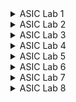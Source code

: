 <details>
<summary>ASIC Lab 1</summary>
<br>

## Aim:Create a C file and compile the file using both GCC Compiler and RISCV Compiler. ##


  # **Step 1**:
	open terminal and create a file named sum1ton.c using leafpad              

  # Step 2: 
	Write a simple c program to find the the sum of first n integers in the sum1ton.c file.
  
  ![Code_Snippet](https://github.com/user-attachments/assets/b370c658-a92d-4801-9df1-8a8198507aa8)


  # Step 3: 
	 Compile the file using GCC compiler and then Run the file.
  
  ![Task1_1](https://github.com/user-attachments/assets/3ae90c79-bf8f-4aa6-81e6-1bdfa830503e)

  # Step 4: 
	Now Compile the Same Program using RISCV Compiler.

  ![task_2](https://github.com/user-attachments/assets/1a909b7a-9642-4e28-8200-5e1127e8314a)
  # Step 5:
	Compile using O1 command and search for main function and calculate the no of steps taken,we can see that it took 15 steps.
 
  ![task2](https://github.com/user-attachments/assets/7bfeeffa-a5d4-4220-bf02-33743b930b15)
	
# Step 6:
 
  Compile using Ofast Command and search for main function and calculate the no of steps taken,we can see that it took 12 steps.
	
![task_2_2](https://github.com/user-attachments/assets/add80aeb-74cf-4ec5-a05d-95c4330d0206)
</details>
<details>
<summary>ASIC Lab 2</summary> 
<br>

## Aim: 
To compile a file using RISCV compiler and verifying it with GCC compiler

## Step1: 
Compile the sum1ton.c file using GCC compiler using the following commands.
```
gcc sum1ton.c
./a.out
```
## Step2: 
Compile the sum1ton.c file using RISCV compiler using the following commands.
```
riscv64-unknown-elf-gcc -Ofast -mabi=lp64 -march=rv64i -o sum1ton.o sum1ton.c
spike pk sum1ton.o
```
## Step3:
Start debugging the file with the help of object dump file using the following commands
```
spike -d pk sum1ton.o
```
![Spike_2](https://github.com/user-attachments/assets/291ea977-3ea3-4613-8d99-22e7e18f73c7)
## Step4:
Observe the change value of registers before compiling and after compiling using the following commands
```
reg 0 a2
reg 0 a2
reg 0 sp
```
![Spike_1](https://github.com/user-attachments/assets/f48a3734-9a7c-423f-b454-9d066531b921)
# ASIC Lab2 
## Aim: 
To compile a file using RISCV compiler and verifying it with GCC compiler

## Step1: 
Compile the sum1ton.c file using GCC compiler using the following commands.
```
gcc sum1ton.c
./a.out
```
## Step2: 
Compile the sum1ton.c file using RISCV compiler using the following commands.
```
riscv64-unknown-elf-gcc -Ofast -mabi=lp64 -march=rv64i -o sum1ton.o sum1ton.c
spike pk sum1ton.o
```
## Step3:
Start debugging the file with the help of object dump file using the following commands
```
spike -d pk sum1ton.o
```
![Spike_2](https://github.com/user-attachments/assets/291ea977-3ea3-4613-8d99-22e7e18f73c7)
## Step4:
Observe the change value of registers before compiling and after compiling using the following commands
```
reg 0 a2
reg 0 a2
reg 0 sp
```
![Spike_1](https://github.com/user-attachments/assets/f48a3734-9a7c-423f-b454-9d066531b921)
</details>
<details>
<summary>ASIC Lab 3</summary>
<br>

### Instructions
```
 ADD r5, r6, r7
 SUB r7, r5, r6
 AND r6, r5, r7
 OR r8, r6, r5
 XOR r8, r5, r4
 SLT r10, r2, r4
 ADDI r12, r3, 5
 SW r3, r1, 4
 SRL r16, r11, r2
 BNE r0, r1, 20
 BEQ r0, r0, 15
 LW r13, r11, 2
 SLL r15, r11, r2
```
### Instruction Table
| Operation       | Type | 32-bit Instruction        | Hexadecimal    |
|-----------------|------|---------------------------|----------------|
| ADD r5, r6, r7  | R    | 0000000 00111 00110 000 00101 0110011 | 0x00B30333  |
| SUB r7, r5, r6  | R    | 0100000 00110 00101 000 00111 0110011 | 0x40A282B3  |
| AND r6, r5, r7  | R    | 0000000 00111 00101 111 00110 0110011 | 0x00F2F2B3  |
| OR r8, r6, r5   | R    | 0000000 00101 00110 110 01000 0110011 | 0x00B301B3  |
| XOR r8, r5, r4  | R    | 0000000 00100 00101 100 01000 0110011 | 0x00A281B3  |
| SLT r10, r2, r4 | R    | 0000000 00100 00010 010 01010 0110011 | 0x004102A3  |
| ADDI r12, r3, 5 | I    | 000000000101 00011 000 01100 0010011  | 0x00518313  |
| SW r3, r1, 4    | S    | 0000000 00011 00001 010 00001 0100011 | 0x00312023  |
| SRL r16, r11, r2| R    | 0000000 00010 01011 101 10000 0110011 | 0x0025C833  |
| BNE r0, r1, 20  | B    | 0000000 00001 00000 001 0000 1100011  | 0x00100263  |
| BEQ r0, r0, 15  | B    | 0000000 00000 00000 000 0000 1100011  | 0x00000063  |
| LW r13, r11, 2  | I    | 000000000010 01011 010 01101 0000011  | 0x0025A293  |
| SLL r15, r11, r2| R    | 0000000 00010 01011 001 01111 0110011 | 0x0025A933  |

## Task2:
## By making use of RISCV Core: Verilog Netlist and Testbench, perform an experiment of Functional Simulation and observe the waveforms

There are some differences between RISCV ISA and Hardcoded ISA.So for the above Instructions the difference between RISCV ISA and Hardcoded ISA is
| Operation           | Standard RISC-V ISA | Standard RISC-V ISA (Binary)               | Hardcoded ISA     | Hardcoded ISA (Binary)                  |
|---------------------|---------------------|--------------------------------------------|-------------------|-----------------------------------------|
| ADD R6, R2, R1      | 32'h00110333        | 000000000001 00010 000 00110 0110011       | 32'h02208300      | 000000100010 00000 100 00000 01100000  |
| SUB R7, R1, R2      | 32'h402083b3        | 010000000010 00000 000 00111 0110011       | 32'h02209380      | 000000100010 01000 100 10000 01100000  |
| AND R8, R1, R3      | 32'h0030f433        | 000000000011 00000 111 01000 0110011       | 32'h0230a400      | 000000100011 01000 101 00100 01100000  |
| OR R9, R2, R5       | 32'h005164b3        | 000000000101 00010 110 01001 0110011       | 32'h02513480      | 000000100101 00010 110 10100 01100000  |
| XOR R10, R1, R4     | 32'h0040c533        | 000000000100 00000 100 01010 0110011       | 32'h0240c500      | 000000100100 00000 100 11000 01100000  |
| SLT R1, R2, R4      | 32'h0045a0b3        | 000000000100 00010 010 00001 0110011       | 32'h02415580      | 000000100100 00010 101 01010 01100000  |
| ADDI R12, R4, 5     | 32'h004120b3        | 000000000101 00010 010 01100 0010011       | 32'h00520600      | 000000100100 00010 010 00010 01100000  |
| BEQ R0, R0, 15      | 32'h00000f63        | 000000000000 00000 000 00000 1100011       | 32'h00f00002      | 000000000000 00000 000 00000 11000000  |
| SW R3, R1, 2        | 32'h0030a123        | 000000000011 00000 010 00001 0100011       | 32'h00209181      | 000000100010 00000 010 00001 01100000  |
| LW R13, R1, 2       | 32'h0020a683        | 000000000010 00000 010 01101 0000011       | 32'h00208681      | 000000100010 00000 010 01100 01100000  |
| SRL R16, R14, R2    | 32'h0030a123        | 000000000011 00000 010 00001 0100011       | 32'h00271803      | 000000100010 00000 011 00110 01100000  |
| SLL R15, R1, R2     | 32'h002097b3        | 000000000010 00000 111 01111 0110011       | 32'h00208783      | 000000100010 00000 111 01111 01100000  |
### Step1:
Copy the code from the reference github repo and paste it in your verilog and testbench file
Use the following commands for running and simulating of verilog code:
![0](https://github.com/user-attachments/assets/d4ca1e9b-7337-402a-bbd8-582e33e686f8)
Waveforms for the instructions are
```
Instruction 1: ADD R6, R2, R1
```
![1](https://github.com/user-attachments/assets/3761c3f4-dfa0-43c5-a1a7-a621420d5f33)
```
Instruction 2: SUB R7, R1, R2
```
![2](https://github.com/user-attachments/assets/96d47522-c716-480e-9e54-86b54aa39165)
```
Instruction 3: AND R8, R1, R3
```
![3](https://github.com/user-attachments/assets/953ff3af-3571-4cc5-9cdc-337462a5af8b)
```
Instruction 4: OR R9, R2, R5
```
![4](https://github.com/user-attachments/assets/2282d2c5-9ca2-413e-a670-9781f90d6ba3)
```
Instruction 5: XOR R10, R1, R4
```
![5](https://github.com/user-attachments/assets/bb42be7f-b9bf-4bb8-a47d-82670867f15f)
```
Instruction 6: SLT R1, R2, R4
```
![6](https://github.com/user-attachments/assets/79ce7d65-4a54-43f0-8144-e10eece07185)
```
Instruction 7: ADDI R12, R4, 5
```
![7](https://github.com/user-attachments/assets/fe19573d-a6ac-4f63-b4da-8e11d3a4cb6c)
```
Instruction 8: BEQ R0, R0, 15
```
![8](https://github.com/user-attachments/assets/418e1f1d-2e18-4b53-bf43-b0e5c295da2e)
</details>
<details>
<summary>ASIC Lab 4</summary>
<br>

## Task:Compile a C application with GCC and RISC-V GCC ##
### Application Name : File Management System ###
Description :
The File Management System is an in-memory simulation for basic file operations, including creation, writing, reading, and deletion of files. It provides a text-based menu interface where users can enter numeric choices to perform actions. Files are simulated using a data buffer, and user input for filenames and text is handled appropriately. The system ensures that operations are only performed on existing files and includes error handling for invalid input. It’s a useful tool for understanding file handling concepts without interacting with the actual file system.
### Here is the C program for File Management System: ###
```
#include <stdio.h>
#include <stdlib.h>
#include <string.h>

#define MAX_DATA_SIZE 1024
#define MAX_FILENAME_SIZE 256
typedef struct {
    char data[MAX_DATA_SIZE];
    size_t size;
    int exists;
    char filename[MAX_FILENAME_SIZE];
} InMemoryFile;

InMemoryFile simulatedFile = { .size = 0, .exists = 0 };

void createFile();
void writeFile();
void readFile();
void deleteFile();
void clearInputBuffer();

int main() {
    int choice;

    while (1) {
        printf("\nFile Management System\n");
        printf("1. Create File\n");
        printf("2. Write to File\n");
        printf("3. Read from File\n");
        printf("4. Delete File\n");
        printf("5. Exit\n");
        printf("Enter your choice: ");

        if (scanf("%d", &choice) != 1) {
            clearInputBuffer();
            printf("Invalid input. Please enter a number.\n");
            continue;
        }
        clearInputBuffer();

        switch (choice) {
            case 1:
                createFile();
                break;
            case 2:
                writeFile();
                break;
            case 3:
                readFile();
                break;
            case 4:
                deleteFile();
                break;
            case 5:
                printf("Exiting the program.\n");
                exit(0);
            default:
                printf("Invalid choice! Please try again.\n");
        }
    }

    return 0;
}

void createFile() {
    if (!simulatedFile.exists) {
        printf("Enter filename to create: ");
        fgets(simulatedFile.filename, MAX_FILENAME_SIZE, stdin);
        size_t len = strlen(simulatedFile.filename);
        if (len > 0 && simulatedFile.filename[len - 1] == '\n') {
            simulatedFile.filename[len - 1] = '\0';
        }
        
        simulatedFile.size = 0;
        memset(simulatedFile.data, 0, MAX_DATA_SIZE);
        simulatedFile.exists = 1;
        printf("File '%s' created successfully in memory.\n", simulatedFile.filename);
    } else {
        printf("File '%s' already exists in memory.\n", simulatedFile.filename);
    }
}

void writeFile() {
    if (simulatedFile.exists) {
        char data[256];
        printf("Enter text to write to file (end with an empty line):\n");
        simulatedFile.size = 0;
        memset(simulatedFile.data, 0, MAX_DATA_SIZE);
        while (fgets(data, sizeof(data), stdin) && data[0] != '\n') {
            size_t len = strlen(data);
            if (simulatedFile.size + len < MAX_DATA_SIZE) {
                strncat(simulatedFile.data, data, MAX_DATA_SIZE - simulatedFile.size - 1);
                simulatedFile.size += len;
            }
        }
        printf("Data written to '%s'.\n", simulatedFile.filename);
    } else {
        printf("Cannot write to file. File does not exist in memory.\n");
    }
}

void readFile() {
    if (simulatedFile.exists && simulatedFile.size > 0) {
        printf("Content of '%s':\n%s", simulatedFile.filename, simulatedFile.data);
    } else if (simulatedFile.exists) {
        printf("File '%s' is empty.\n", simulatedFile.filename);
    } else {
        printf("File does not exist in memory.\n");
    }
}

void deleteFile() {
    if (simulatedFile.exists) {
        simulatedFile.size = 0;
        memset(simulatedFile.data, 0, MAX_DATA_SIZE);
        simulatedFile.exists = 0;
        printf("Simulated file '%s' deleted.\n", simulatedFile.filename);
    } else {
        printf("No file to delete. File does not exist in memory.\n");
    }
}

void clearInputBuffer() {
    int c;
    while ((c = getchar()) != EOF && c != '\n');
}
```
### Compiling the program using GCC Compiler ###
First create a file and write the above c program in it.
We can compile the program using GCC compiler by giving the following commands:
```
gcc file.c
./a.out
```
### Results using the GCC compiler ###
![4_1](https://github.com/user-attachments/assets/e3222a68-ba7f-4b16-8008-83f3edcd460f)

### Compiling the program using RISC-V GCC Compiler ###
We can compile the program using RISC-V GCC compiler by giving the following commands:
```
riscv64-unknown-elf-gcc -O1 -mabi=lp64 -march=rv64i file.c
spike pk a.out
```
### Results using the RISC-V GCC compiler  ###
![4_2](https://github.com/user-attachments/assets/b73f7b93-8315-41a2-b8b2-33a1243a3ff2)

### Here we can see that outputs of both GCC and RISC-V GCC compiler matches ####
</details>
<details>
<summary>ASIC Lab 5</summary>
<br>

# Building a five stage pipelining RISC-V processor core #
This repository features a 5-stage pipelined RISC-V core built using TL-Verilog (Transactional Verilog). TL-Verilog enhances the design process by emphasizing data transactions and pipeline efficiency, making it ideal for creating scalable and modular hardware designs. This project demonstrates the implementation of a RISC-V core, highlighting the advantages of TL-Verilog in modern CPU design. Explore the code to see how TL-Verilog facilitates the construction of a pipelined architecture.
<details>
	<summary>Day 3</summary>
	<br>

 
<details>
<summary>Digital Combinational Circuits Implementation</summary>
<br>

 ## Combinational Circuit Implementation ##
 ### Inverter : ### 
In a combinational circuit, an inverter (NOT gate) is a fundamental logic gate that flips the input signal, outputting the opposite value.
 Here is the implementation of an Inverter using TL Verilog
 #### Logic: ####
 ```
 $out = ! $in1;
 ```
![inverter](https://github.com/user-attachments/assets/dde0bec5-0422-4c53-ad5a-dd38dc229c88)
### Vector : ###
 In TL-Verilog, a vector represents a collection of bits grouped together, allowing for efficient manipulation of multi-bit signals. Vectors are essential for handling wide data paths and operations in 
 transactional-level designs.
 Here is the implementation of an Vector using TL Verilog
 #### Logic: ####
 ```
 $out[4:0] = $in1[3:0] + $in2[3:0];
 ```
![Vector](https://github.com/user-attachments/assets/5820ce9a-51da-408e-b1c8-c37983576c40)
### MUX : ###
A multiplexer (MUX) is a digital switch that selects one of several input signals and routes it to a single output line based on control signals. It efficiently manages multiple data sources, enabling the implementation of complex routing and decision-making functions in circuits.
Here is the implementation of an MUX using TL Verilog
#### Logic: ####
```
$out[7:0] = $sel ? $in1[7:0] : $in2[7:0];
```
![Mux_vector](https://github.com/user-attachments/assets/047a4ce4-b505-48f0-a12f-782c345889d0)
### Combinational Calculator : ###
The combinational calculator is designed using a 4-to-1 multiplexer (MUX) and is capable of performing fundamental operations such as addition, subtraction, multiplication, and division.
![Cal_logic_com](https://github.com/user-attachments/assets/daa5e16a-832f-4958-83ad-72855052a136)

#### Logic: ####
```
   $val1[31:0] = $rand1[3:0];
   $val2[31:0] = $rand2[3:0];
   
   $add[31:0] =  $val1[31:0] +  $val2[31:0];
   $min[31:0] =  $val1[31:0] -  $val2[31:0];
   $mul[31:0] =  $val1[31:0] *  $val2[31:0];
   $div[31:0] =  $val1[31:0] /  $val2[31:0];
   
   $out[31:0] = $sel[1] ? ($sel[0] ? $div[31:0] : $mul[31:0])
                        : ($sel[0] ? $min[31:0] : $add[31:0]);
```
TL Code & Waveform for the Combinational Calculator:
![calc_comb](https://github.com/user-attachments/assets/f9f1d2fe-9d11-4187-90d6-9a1d789ad22a)
</details>
<details>
	<summary>Digital Sequential Circuit Implementation</summary>
	<br>
	
 ## Sequential Circuit Implementaion ##
 ### Counter ###
A counter is a digital circuit that sequentially counts through a series of states, typically used for counting events or generating specific time delays. It can be implemented as either a binary counter, which counts in binary increments, or a decade counter, which counts from 0 to 9.
#### Logic: ####
```
$out[31:0] = $reset ? 1 : (>>1$out + 1);
```
Here is the TL code and output wave form for the counter
![Counter](https://github.com/user-attachments/assets/d3d68363-943d-472d-ba4e-32b6d6f7d438)

 ### Fibinacci Sequence : ###
 The Fibonacci sequence is a series where each number is the sum of the two preceding ones, starting with 0 and 1; for example, the sequence begins 0, 1, 1, 2, 3, 5, 8, and so on.
 #### Logic ####
 ```
$out[31:0] = $reset ? 1 : (>>1$out + >>2$out);
```
![Fibnacci](https://github.com/user-attachments/assets/723a4296-58c1-4ae7-9da5-ce744661176c)
### Seuential calculator : ###
A sequential calculator processes operations in a step-by-step fashion, with each operation relying on the results of the previous one, making the output of one step the input for the next.
A sequential calculator can be realized using a 4-to-1 multiplexer (MUX) and a flip-flop to store the current out[31:0] data. Additionally, a reset signal ensures that the calculator outputs 32'b0 when the reset is activated.
![Seq_cal_log](https://github.com/user-attachments/assets/52d171cb-533f-4940-a58e-a0dd61c7980a)

#### Logic: ####
```
   $val1[31:0] = $rand1[3:0];
   $val2[31:0] = >>1$out[31:0];
   $op[1:0] = $rand2[1:0];
   
   $sum[31:0] = $val1[31:0] + $val2[31:0];
   $diff[31:0] = $val1[31:0] - $val2[31:0];
   $prod[31:0] = $val1[31:0] * $val2[31:0];
   $quot[31:0] = $val1[31:0] / $val2[31:0];
   
   $out[31:0] = $reset ? 32'b0 : (($op[1:0]==2'b00) ? $sum :
                                       ($op[1:0]==2'b01) ? $diff :
                                          ($op[1:0]==2'b10) ? $prod : $quot);
   
   `BOGUS_USE($out);
   `BOGUS_USE($reset);
```
Here is the TL code and Wave form of the Sequential calculator
![seq_calc](https://github.com/user-attachments/assets/1b50ca7a-a2d6-4fa8-ad53-30c28f0388f9)
</details>
<details>
	<summary>Pipelining</summary>
	<br>

 ## Pipe lining: ##
Pipelining is a technique used in computer architecture to improve instruction throughput by overlapping the execution of multiple instructions. In a pipelined processor, different stages of instruction processing (such as fetching, decoding, executing, and writing back) are performed in parallel. This approach increases overall performance by allowing the CPU to work on several instructions simultaneously, reducing the time needed to execute a sequence of instructions. However, pipelining introduces complexities such as data hazards and control hazards that must be managed to maintain efficiency.

Calculator is implemented with pipelining
 #### Logic: ####
 ```
 |calc
      @1
         $input1[31:0] = $rand1[3:0];
         $input2[31:0] = >>1$result;

         $sum[31:0] = $input1 + $input2;
         $difference[31:0] = $input1 - $input2;
         $product[31:0] = $input1 * $input2;
         $quotient[31:0] = $input2 != 0 ? $input1 / $input2 : 32'b0;
         
         $result[31:0] = $reset ? 32'b0 : 
                          ($op[1] ? ($op[0] ? $quotient : $product) : 
                                    ($op[0] ? $difference : $sum));

         $count[31:0] = $reset ? 32'b0 : >>1$count + 1;
```
Here is the TL code and output wave form
![pipe_calc](https://github.com/user-attachments/assets/6d636555-8774-41ca-abfc-6a15292c7f20)

The same calculator circuit can be implemented with pipelining across two clock cycles. In the first clock cycle, we perform addition, subtraction, multiplication, and division on the two input values. In the second clock cycle, we select the appropriate operand to produce the final output.
#### Logic:####
```
 |calculator
      @1
         $input1[31:0] = $rand1[3:0];
         $input2[31:0] = >>1$intermediate_result;

         $addition[31:0] = $input1 + $input2;
         $subtraction[31:0] = $input1 - $input2;
         $multiplication[31:0] = $input1 * $input2;
         $division[31:0] = $input2 != 0 ? $input1 / $input2 : 32'b0; // Prevent division by zero

         $counter[31:0] = $reset_signal ? 32'b0 : >>1$counter + 1;
      
      @2
         $final_output[31:0] = $reset_signal ? 32'b0 : 
                               ($operation[1] ? 
                                ($operation[0] ? $division[31:0] : $multiplication[31:0]) :
                                ($operation[0] ? $subtraction[31:0] : $addition[31:0]));
```
Here is the TL code and output Waveform
![image](https://github.com/user-attachments/assets/1e09fba7-1556-4a2c-aa7f-833835bfdcb8)
</details>
<details>
	<summary>Validity</summary>
	<br>

 ## Validity ##
Validity is a feature in TL-Verilog that is asserted to indicate whether a transaction in a pipeline is valid or true. The introduction of a new scope, known as the "when" scope, denoted as ?$valid, enhances design efficiency. This scope offers several advantages, including simplified debugging, a cleaner design, improved error checking, and automated clock gating.

Implementation of calculator with validity
#### Logic: ####
```
|calc
      @0
         $reset = *reset;
         
      @1
         $val1 [31:0] = >>2$out [31:0];
         $val2 [31:0] = $rand2[3:0];
         
         $valid = $reset ? 1'b0 : >>1$valid + 1'b1 ;
         $valid_or_reset = $valid || $reset;
         
      ?$vaild_or_reset
         @1   
            $sum [31:0] = $val1 + $val2;
            $diff[31:0] = $val1 - $val2;
            $prod[31:0] = $val1 * $val2;
            $quot[31:0] = $val1 / $val2;
            
         @2   
            $out [31:0] = $reset ? 32'b0 :
                          ($op[1:0] == 2'b00) ? $sum :
                          ($op[1:0] == 2'b01) ? $diff :
                          ($op[1:0] == 2'b10) ? $prod :
                                                $quot ;
```
Here is the TL code and output Waveform
![Validity_calc](https://github.com/user-attachments/assets/834530fc-67d6-465a-9122-43ed0a00fcc5)
</details>
</details>
<details>
	<summary>Day 4</summary>
	<br>

 <details>
	 <summary>Fetch and Decode</summary>
	 <br>

  ## Fetch ##
  
In the fetch stage, the processor retrieves the instruction from memory at the address specified by the program counter. The program counter contains the address for the next instruction, which in our case is after 4 cycles, and the instruction memory stores the instructions to be executed. 
![Fetch_block](https://github.com/user-attachments/assets/43a24966-4b6e-4748-82e6-69a0b0b09796)

#### Logic ####
```
\m4_TLV_version 1d: tl-x.org
\SV
   // This code can be found in: https://github.com/stevehoover/RISC-V_MYTH_Workshop
   
   m4_include_lib(['https://raw.githubusercontent.com/stevehoover/RISC-V_MYTH_Workshop/c1719d5b338896577b79ee76c2f443ca2a76e14f/tlv_lib/risc-v_shell_lib.tlv'])

\SV
   m4_makerchip_module   // (Expanded in Nav-TLV pane.)
\TLV
   $clk_man = *clk;
   // /====================\
   // | Sum 1 to 9 Program |
   // \====================/
   //
   // Program for MYTH Workshop to test RV32I
   // Add 1,2,3,...,9 (in that order).
   //
   // Registers:
   //  r1 (s0): In: 0, Out: final sum
   //  r2 (s1): 10
   //  r3 (s2): 1..10
   //  r4 (s3): Sum
   // 
   // External to function:
   m4_asm(ADD, r1, r0, r0)             // Initialize r1 (s0) to 0.
   // Function:
   m4_asm(ADD, r4, r1, r0)             // Initialize sum register s3 with 0x0
   m4_asm(ADDI, r2, r1, 1010)          // Store count of 10 in register s1.
   m4_asm(ADD, r3, r1, r0)             // Initialize intermediate sum register s2 with 0
   // Loop:
   m4_asm(ADD, r4, r3, r4)             // Incremental addition
   m4_asm(ADDI, r3, r3, 1)             // Increment intermediate register by 1
   m4_asm(BLT, r3, r2, 1111111111000)  // If s2 is less than s1, branch to label named <loop>
   m4_asm(ADD, r1, r4, r0)             // Store final result to register s0 so that it can be read by the main program
   
   // Optional:
   // m4_asm(JAL, r7, 00000000000000000000) // Done. Jump to itself (infinite loop). (Up to 20-bit signed immediate plus implicit 0 bit (unlike JALR) provides byte address; last immediate bit should also be 0)
   m4_define_hier(['M4_IMEM'], M4_NUM_INSTRS)

   |processor
      @0
         $reset_signal = *reset;
         $program_counter[31:0] = >>1$reset_signal ? 32'b0 : (>>1$program_counter + 32'd4);
         
      @1
         $instruction_memory_enable = !$reset_signal;
         $instruction_memory_address[M4_IMEM_INDEX_CNT-1:0] = $program_counter[M4_IMEM_INDEX_CNT+1:2];
         $instruction[31:0] = $instruction_memory_data[31:0]; 
   
   // Assert these to end simulation (before Makerchip cycle limit).
   *simulation_passed = *cyc_cnt > 40;
   *simulation_failed = 1'b0;
   
   // Macro instantiations for:
   //  o instruction memory
   //  o register file
   //  o data memory
   |processor
      m4+imem(@1)    // Args: (read stage)
      //m4+rf(@1, @1)  // Args: (read stage, write stage) - if equal, no register bypass is required
      //m4+dmem(@4)    // Args: (read/write stage)

\SV
   endmodule
```
![Fetch](https://github.com/user-attachments/assets/078701ec-1e30-4c42-b9f0-ec127b3a52dd)

## Decode ##
To decode a specific instruction, the processor must be aware of the instruction's type and format. Accurate decoding is crucial to avoid errors and ensure proper operation. In RISC-V, there are six instruction types, each with its own format:

Register (R) Type: Instructions that operate on registers.
Immediate (I) Type: Instructions that include an immediate value.
Store (S) Type: Instructions that store data from a register to memory.
Branch (B) Type: Instructions that perform conditional branching based on a comparison.
Upper Immediate (U) Type: Instructions that handle immediate values used for upper 20 bits.
Jump (J) Type: Instructions that perform jumps to different locations in the code.
Proper decoding of each type ensures that the instruction is executed correctly according to its intended operation.
![Decode_block](https://github.com/user-attachments/assets/0042c257-782d-4173-89ef-2d115cf88d21)

#### Logic: ####
```
\m4_TLV_version 1d: tl-x.org
\SV
   // This code can be found in: https://github.com/stevehoover/RISC-V_MYTH_Workshop
   
   m4_include_lib(['https://raw.githubusercontent.com/stevehoover/RISC-V_MYTH_Workshop/c1719d5b338896577b79ee76c2f443ca2a76e14f/tlv_lib/risc-v_shell_lib.tlv'])

\SV
   m4_makerchip_module   // (Expanded in Nav-TLV pane.)
\TLV
   $clk_man = *clk;
   // /====================\
   // | Sum 1 to 9 Program |
   // \====================/
   //
   // Program for MYTH Workshop to test RV32I
   // Add 1,2,3,...,9 (in that order).
   //
   // Registers:
   //  r10 (a0): In: 0, Out: final sum
   //  r12 (a2): Count limit (10)
   //  r13 (a3): Loop counter (1..10)
   //  r14 (a4): Accumulated sum
   // 
   // External to function:
   m4_asm(ADD, r10, r0, r0)             // Initialize r10 (a0) to 0.
   // Function:
   m4_asm(ADD, r14, r10, r0)            // Initialize sum register a4 with 0x0
   m4_asm(ADDI, r12, r10, 1010)         // Store count of 10 in register a2.
   m4_asm(ADD, r13, r10, r0)            // Initialize loop counter register a3 with 0
   // Loop:
   m4_asm(ADD, r14, r13, r14)           // Incremental addition
   m4_asm(ADDI, r13, r13, 1)            // Increment loop counter register by 1
   m4_asm(BLT, r13, r12, 1111111111000) // If a3 is less than a2, branch to label named <loop>
   m4_asm(ADD, r10, r14, r0)            // Store final result to register a0 so that it can be read by main program
   
   // Optional:
   // m4_asm(JAL, r7, 00000000000000000000) // Done. Jump to itself (infinite loop). (Up to 20-bit signed immediate plus implicit 0 bit (unlike JALR) provides byte address; last immediate bit should also be 0)
   m4_define_hier(['M4_IMEM'], M4_NUM_INSTRS)

   |cpu
      @0
         $reset = *reset;
         $pc[31:0] = >>1$reset ? 32'b0 : (>>1$pc + 32'd4);
         
      @1
         $imem_rd_en = !$reset;
         $imem_rd_addr[M4_IMEM_INDEX_CNT-1:0] = $pc[M4_IMEM_INDEX_CNT+1:2];
         $instr[31:0] = $imem_rd_data[31:0]; 
         $is_i_instr = $instr[6:2] ==? 5'b0000x ||
                       $instr[6:2] ==? 5'b001x0 ||
                       $instr[6:2] ==? 5'b11001 ||
                       $instr[6:2] ==? 5'b11100;
         $is_r_instr = $instr[6:2] ==? 5'b01011 ||
                       $instr[6:2] ==? 5'b0x100 ||
                       $instr[6:2] ==? 5'b01110;
         $is_s_instr = $instr[6:2] ==? 5'b0100x;
         $is_b_instr = $instr[6:2] ==? 5'b11000;
         $is_j_instr = $instr[6:2] ==? 5'b11011;
         $is_u_instr = $instr[6:2] ==? 5'b0x101;
         
         $imm[31:0] = $is_i_instr ? { {21{$instr[31]}}, $instr[30:20]} :
                      $is_s_instr ? { {21{$instr[31]}}, $instr[30:25], $instr[11:7]} :
                      $is_b_instr ? { {20{$instr[31]}}, $instr[7], $instr[30:25], $instr[11:8], 1'b0} :
                      $is_u_instr ? { $instr[31:12], 12'b0} :
                      $is_j_instr ? { {12{$instr[31]}}, $instr[19:12], $instr[20], $instr[30:21], 1'b0} : 32'b0;
         
         $rs2_valid = $is_r_instr || $is_s_instr || $is_b_instr;
         ?$rs2_valid
            $rs2[4:0] = $instr[24:20];
         
         $rs1_valid = $is_r_instr || $is_s_instr || $is_b_instr || $is_i_instr;
         ?$rs1_valid
            $rs1[4:0] = $instr[19:15];
         
         $funct3_valid = $is_r_instr || $is_s_instr || $is_b_instr || $is_i_instr;
         ?$funct3_valid
            $funct3[3:0] = $instr[14:12];
   
         $opcode[6:0] = $instr[6:0];
         
         $funct7_valid = $is_r_instr;
         ?$funct7_valid
            $funct7[6:0] = $instr[31:25];
            
         $dec_bits[10:0] = {$funct7[5], $funct3, $opcode};
         $is_beq = $dec_bits ==? 11'bx_000_1100011;
         $is_bne = $dec_bits ==? 11'bx_001_1100011;
         $is_blt = $dec_bits ==? 11'bx_100_1100011;
         $is_bge = $dec_bits ==? 11'bx_101_1100011;
         $is_bltu = $dec_bits ==? 11'bx_110_1100011;
         $is_bgeu = $dec_bits ==? 11'bx_111_1100011;
         $is_addi = $dec_bits ==? 11'bx_000_0010011;
         $is_add = $dec_bits == 11'b0_000_0110011;

   // Assert these to end simulation (before Makerchip cycle limit).
   *passed = *cyc_cnt > 40;
   *failed = 1'b0;
   
   // Macro instantiations for:
   //  o instruction memory
   //  o register file
   //  o data memory
   |cpu
      m4+imem(@1)    // Args: (read stage)
      //m4+rf(@1, @1)  // Args: (read stage, write stage) - if equal, no register bypass is required
      //m4+dmem(@4)    // Args: (read/write stage)

\SV
   endmodule
```
Here is the TL code and output wave form
![Decode](https://github.com/user-attachments/assets/1455c480-963e-4175-98e8-ccc5ba285354)
</details>
<details>
	<summary>Read and Write</summary>
	<br>

 
## Register File Read ##
Register reading in a CPU involves accessing the contents of specified registers to retrieve values needed for various operations. This process is crucial for instruction execution, as it provides the operands required for arithmetic, logic, and data manipulation tasks. Register reading typically involves decoding instructions to identify which registers to access and then using these registers' values in the CPU’s computation and control logic.
![File_read](https://github.com/user-attachments/assets/2398be2e-5146-4fc9-a899-33bc12bf329a)

#### Logic: ####
```
\m4_TLV_version 1d: tl-x.org
\SV
   // This code can be found in: https://github.com/stevehoover/RISC-V_MYTH_Workshop
   
   m4_include_lib(['https://raw.githubusercontent.com/stevehoover/RISC-V_MYTH_Workshop/c1719d5b338896577b79ee76c2f443ca2a76e14f/tlv_lib/risc-v_shell_lib.tlv'])

\SV
   m4_makerchip_module   // (Expanded in Nav-TLV pane.)
\TLV
   $clk_man = *clk;
   // /====================\
   // | Sum 1 to 9 Program |
   // \====================/
   //
   // Program for MYTH Workshop to test RV32I
   // Add 1,2,3,...,9 (in that order).
   //
   // Regs:
   //  r10 (a0): In: 0, Out: final sum
   //  r12 (a2): 10
   //  r13 (a3): 1..10
   //  r14 (a4): Sum
   // 
   // External to function:
   m4_asm(ADD, r10, r0, r0)             // Initialize r10 (a0) to 0.
   // Function:
   m4_asm(ADD, r14, r10, r0)            // Initialize sum register a4 with 0x0
   m4_asm(ADDI, r12, r10, 1010)         // Store count of 10 in register a2.
   m4_asm(ADD, r13, r10, r0)            // Initialize intermediate sum register a3 with 0
   // Loop:
   m4_asm(ADD, r14, r13, r14)           // Incremental addition
   m4_asm(ADDI, r13, r13, 1)            // Increment intermediate register by 1
   m4_asm(BLT, r13, r12, 1111111111000) // If a3 is less than a2, branch to label named <loop>
   m4_asm(ADD, r10, r14, r0)            // Store final result to register a0 so that it can be read by main program
   
   // Optional:
   // m4_asm(JAL, r7, 00000000000000000000) // Done. Jump to itself (infinite loop). (Up to 20-bit signed immediate plus implicit 0 bit (unlike JALR) provides byte address; last immediate bit should also be 0)
   m4_define_hier(['M4_IMEM'], M4_NUM_INSTRS)

   |cpu
      @0
         $reset = *reset;
         $pc[31:0] = >>1$reset ? 32'b0 : (>>1$pc + 32'd4);
         
      @1
         $imem_rd_en = !$reset;
         $imem_rd_addr[M4_IMEM_INDEX_CNT-1:0] = $pc[M4_IMEM_INDEX_CNT+1:2];
         $instr[31:0] = $imem_rd_data[31:0]; 
         $is_i_instr = $instr[6:2] ==? 5'b0000x ||
                       $instr[6:2] ==? 5'b001x0 ||
                       $instr[6:2] ==? 5'b11001 ||
                       $instr[6:2] ==? 5'b11100;
         $is_r_instr = $instr[6:2] ==? 5'b01011 ||
                       $instr[6:2] ==? 5'b0x100 ||
                       $instr[6:2] ==? 5'b01110;
         $is_s_instr = $instr[6:2] ==? 5'b0100x;
         $is_b_instr = $instr[6:2] ==? 5'b11000;
         $is_j_instr = $instr[6:2] ==? 5'b11011;
         $is_u_instr = $instr[6:2] ==? 5'b0x101;
         
         $imm[31:0] = $is_i_instr ? { {21{$instr[31]}}, $instr[30:20]} :
                      $is_s_instr ? { {21{$instr[31]}}, $instr[30:25], $instr[11:7]} :
                      $is_b_instr ? { {20{$instr[31]}}, $instr[7], $instr[30:25], $instr[11:8], 1'b0} :
                      $is_u_instr ? { $instr[31:12], 12'b0} :
                      $is_j_instr ? { {12{$instr[31]}}, $instr[19:12], $instr[20], $instr[30:21], 1'b0} : 32'b0;
         
         $rs2_valid = $is_r_instr || $is_s_instr || $is_b_instr;
         ?$rs2_valid
            $rs2[4:0] = $instr[24:20];
         
         $rs1_valid = $is_r_instr || $is_s_instr || $is_b_instr || $is_i_instr;
         ?$rs2_valid
            $rs1[4:0] = $instr[19:15];
         
         $funct3_valid = $is_r_instr || $is_s_instr || $is_b_instr || $is_i_instr;
         ?$rs2_valid
            $funct3[3:0] = $instr[14:12];
   
         $opcode[6:0] = $instr[6:0];
         
         $funct7_valid = $is_r_instr;
         ?$rs2_valid
            $funct7[6:0] = $instr[31:25];
            
         $dec_bits[10:0] = {$funct[5], $funct3, $opcode};
         $is_beq = $dec_bits ==? 11'bx_000_1100011;
         $is_bne = $dec_bits ==? 11'bx_001_1100011;
         $is_blt = $dec_bits ==? 11'bx_100_1100011;
         $is_bge = $dec_bits ==? 11'bx_101_1100011;
         $is_bltu = $dec_bits ==? 11'bx_110_1100011;
         $is_bgeu = $dec_bits ==? 11'bx_111_1100011;
         $is_addi = $dec_bits ==? 11'bx_000_0010011;
         $is_add = $dec_bits == 11'b0_000_0110011;
         
         $rf_rd_en1 = !$rs1_valid;
         $rd_rd_en2 = !$rs2_valid;
         $rf_rd_index1[4:0] = $rs1;
         $rf_rd_index2[4:0] = $rs2;
         $rf_rd_data1[31:0] = $src1_value[31:0]; 
         $rf_rd_data2[31:0] = $src2_value[31:0];
         
   // Assert these to end simulation (before Makerchip cycle limit).
   *passed = *cyc_cnt > 40;
   *failed = 1'b0;
   
   // Macro instantiations for:
   //  o instruction memory
   //  o register file
   //  o data memory
   |cpu
      m4+imem(@1)    // Args: (read stage)
      m4+rf(@1, @1)  // Args: (read stage, write stage) - if equal, no register bypass is required
      //m4+dmem(@4)    // Args: (read/write stage)
   
\SV
   endmodule
```
![read](https://github.com/user-attachments/assets/54349c5c-d9f6-47f4-9ad2-d78b3b023a78)
## Register File Write ##
Register writing involves updating the contents of specified registers with new values produced by computations or operations. This process is essential for storing results of arithmetic or logical operations, setting up data for future instructions, or modifying control information. Register writing is typically managed by decoding instructions to determine the target registers and then transferring the computed values into those registers as part of the CPU’s execution cycle.
![File_write](https://github.com/user-attachments/assets/4b5446ff-45f9-48b9-932e-734c894a8d75)

#### Logic: ####
```
\m4_TLV_version 1d: tl-x.org
\SV
   // This code can be found in: https://github.com/stevehoover/RISC-V_MYTH_Workshop
   
   m4_include_lib(['https://raw.githubusercontent.com/stevehoover/RISC-V_MYTH_Workshop/c1719d5b338896577b79ee76c2f443ca2a76e14f/tlv_lib/risc-v_shell_lib.tlv'])

\SV
   m4_makerchip_module   // (Expanded in Nav-TLV pane.)
\TLV
   $clk_man = *clk;
   // /====================\
   // | Sum 1 to 9 Program |
   // \====================/
   //
   // Program for MYTH Workshop to test RV32I
   // Add 1,2,3,...,9 (in that order).
   //
   // Regs:
   //  r10 (a0): In: 0, Out: final sum
   //  r12 (a2): 10
   //  r13 (a3): 1..10
   //  r14 (a4): Sum
   // 
   // External to function:
   m4_asm(ADD, r10, r0, r0)             // Initialize r10 (a0) to 0.
   // Function:
   m4_asm(ADD, r14, r10, r0)            // Initialize sum register a4 with 0x0
   m4_asm(ADDI, r12, r10, 1010)         // Store count of 10 in register a2.
   m4_asm(ADD, r13, r10, r0)            // Initialize intermediate sum register a3 with 0
   // Loop:
   m4_asm(ADD, r14, r13, r14)           // Incremental addition
   m4_asm(ADDI, r13, r13, 1)            // Increment intermediate register by 1
   m4_asm(BLT, r13, r12, 1111111111000) // If a3 is less than a2, branch to label named <loop>
   m4_asm(ADD, r10, r14, r0)            // Store final result to register a0 so that it can be read by main program
   
   // Optional:
   // m4_asm(JAL, r7, 00000000000000000000) // Done. Jump to itself (infinite loop). (Up to 20-bit signed immediate plus implicit 0 bit (unlike JALR) provides byte address; last immediate bit should also be 0)
   m4_define_hier(['M4_IMEM'], M4_NUM_INSTRS)

   |cpu
      @0
         $reset = *reset;
         $pc[31:0] = >>1$reset ? 32'b0 : (>>1$pc + 32'd4);
         
      @1
         $imem_rd_en = !$reset;
         $imem_rd_addr[M4_IMEM_INDEX_CNT-1:0] = $pc[M4_IMEM_INDEX_CNT+1:2];
         $instr[31:0] = $imem_rd_data[31:0]; 
         $is_i_instr = $instr[6:2] ==? 5'b0000x ||
                       $instr[6:2] ==? 5'b001x0 ||
                       $instr[6:2] ==? 5'b11001 ||
                       $instr[6:2] ==? 5'b11100;
         $is_r_instr = $instr[6:2] ==? 5'b01011 ||
                       $instr[6:2] ==? 5'b0x100 ||
                       $instr[6:2] ==? 5'b01110;
         $is_s_instr = $instr[6:2] ==? 5'b0100x;
         $is_b_instr = $instr[6:2] ==? 5'b11000;
         $is_j_instr = $instr[6:2] ==? 5'b11011;
         $is_u_instr = $instr[6:2] ==? 5'b0x101;
         
         $imm[31:0] = $is_i_instr ? { {21{$instr[31]}}, $instr[30:20]} :
                      $is_s_instr ? { {21{$instr[31]}}, $instr[30:25], $instr[11:7]} :
                      $is_b_instr ? { {20{$instr[31]}}, $instr[7], $instr[30:25], $instr[11:8], 1'b0} :
                      $is_u_instr ? { $instr[31:12], 12'b0} :
                      $is_j_instr ? { {12{$instr[31]}}, $instr[19:12], $instr[20], $instr[30:21], 1'b0} : 32'b0;
         
         $rs2_valid = $is_r_instr || $is_s_instr || $is_b_instr;
         ?$rs2_valid
            $rs2[4:0] = $instr[24:20];
         
         $rs1_valid = $is_r_instr || $is_s_instr || $is_b_instr || $is_i_instr;
         ?$rs2_valid
            $rs1[4:0] = $instr[19:15];
         
         $funct3_valid = $is_r_instr || $is_s_instr || $is_b_instr || $is_i_instr;
         ?$rs2_valid
            $funct3[3:0] = $instr[14:12];
   
         $opcode[6:0] = $instr[6:0];
         
         $funct7_valid = $is_r_instr;
         ?$rs2_valid
            $funct7[6:0] = $instr[31:25];
            
         $rd_valid = $is_r_instr || $is_u_instr || $is_j_instr || $is_i_instr;
         ?$rd_valid
            $rd[4:0] = $instr[11:7]; 
            
         $dec_bits[10:0] = {$funct[5], $funct3, $opcode};
         $is_beq = $dec_bits ==? 11'bx_000_1100011;
         $is_bne = $dec_bits ==? 11'bx_001_1100011;
         $is_blt = $dec_bits ==? 11'bx_100_1100011;
         $is_bge = $dec_bits ==? 11'bx_101_1100011;
         $is_bltu = $dec_bits ==? 11'bx_110_1100011;
         $is_bgeu = $dec_bits ==? 11'bx_111_1100011;
         $is_addi = $dec_bits ==? 11'bx_000_0010011;
         $is_add = $dec_bits == 11'b0_000_0110011;
         
         `BOGUS_USE($is_beq $is_bne $is_blt $is_bge $is_bltu $is_bgeu $is_addi $is_add)
         
         $rf_rd_en1 = $rs1_valid;
         $rd_rd_en2 = $rs2_valid;
         $rf_rd_index1[4:0] = $rs1;
         $rf_rd_index2[4:0] = $rs2;
         $rf_rd_data1[31:0] = $src1_value[31:0]; 
         $rf_rd_data2[31:0] = $src2_value[31:0];
         
         $result[31:0] = $is_addi ? $src1_value + $imm :
                         $is_add ? $src1_value + $src2_value :
                         32'bx;
         
         $rf_wr_en = ($rd_valid || $rd !== 5'b0);  
         $rf_wr_index[4:0] = $rd;
         $rf_wr_data[31:0] = $result;
         
   // Assert these to end simulation (before Makerchip cycle limit).
   *passed = *cyc_cnt > 40;
   *failed = 1'b0;
   
   // Macro instantiations for:
   //  o instruction memory
   //  o register file
   //  o data memory
   |cpu
      m4+imem(@1)    // Args: (read stage)
      m4+rf(@1, @1)  // Args: (read stage, write stage) - if equal, no register bypass is required
      //m4+dmem(@4)    // Args: (read/write stage)
 
\SV
   endmodule
```
Here is the TL code and output waveform
![write](https://github.com/user-attachments/assets/be6f4b38-1745-43a3-8d6b-4c78b9e79f0a)
 </details>
</details>
<details>
	<summary>Day 5</summary>
	<br>

This is a CPU simulation setup that executes a program to compute the sum of integers from 1 to 9. The main focus is on how the processor executes instructions and manages control signals to perform operations.

### Key Components and Functionality
#### Instruction Memory and Fetch:

##### PC (Program Counter):
Determines the address of the instruction to be fetched.
##### Instruction Fetch:
The instruction memory (imem) is accessed using the PC address to get the instruction.
##### Instruction Decoding: 
The fetched instruction is decoded to determine its type and fields (e.g., opcode, funct3, funct7).
##### Immediate Value Extraction: 
Extracts and sign-extends immediate values from the instruction based on the type (I-type, S-type, B-type, U-type, J-type).
#### Control Signals:

##### Branch Instructions:
Determines if the branch should be taken based on the comparison of register values.
##### Jump Instructions:
Computes the target address for jumps and sets the new PC value accordingly.
##### Arithmetic Instructions: 
Performs arithmetic operations like addition and immediate addition.
#### Execution:

##### Memory Operations:
Handles read and write operations for the data memory.
##### Register File Operations: 
Reads from and writes to registers based on the decoded instruction and control signals.
#### Program Execution:

##### Sum Calculation:
Adds integers from 1 to 9. The sum is stored in r10, and the final result is written back to memory.
##### Program Termination:
Ends the simulation by jumping to itself (infinite loop).
#### Detailed Steps
##### Initialization:

r10 (a0) is initialized to 0, which will hold the final sum.
Other registers are initialized for use in the program.
Program Execution:

The program computes the sum of integers from 1 to 9 using a loop.
##### Loop Logic: 
Adds the value of the loop counter to the sum, increments the counter, and checks if the loop should continue.
#### Memory and Register Operations:

##### Load/Store Operations:
Results are stored in and loaded from memory.
##### Arithmetic Operations:
Performed using the decoded instruction and immediate values.
End of Simulation:

The simulation ends, and the final result is verified.
Control Signals and Execution Flow
Branch and Jump Instructions: Control the flow of execution based on comparison and immediate values.
Arithmetic Operations: Manage the addition of integers and store results.
This simulation helps in understanding how a RISC-V CPU executes a given set of instructions and handles different types of operations.
![image](https://github.com/user-attachments/assets/3a2c050c-bbf2-4db9-a72b-13be07b119d8)

#### Code ####
```
\m4_TLV_version 1d: tl-x.org
\SV
   // Template code can be found in: https://github.com/stevehoover/RISC-V_MYTH_Workshop
   
   m4_include_lib(['https://raw.githubusercontent.com/BalaDhinesh/RISC-V_MYTH_Workshop/master/tlv_lib/risc-v_shell_lib.tlv'])

\SV
   m4_makerchip_module   // (Expanded in Nav-TLV pane.)
\TLV
   $clk_man = *clk;
   // /====================\
   // | Sum 1 to 9 Program |
   // \====================/
   //
   // Add 1,2,3,...,9 (in that order).
   //
   // Regs:
   //  r10 (a0): In: 0, Out: final sum
   //  r12 (a2): 10
   //  r13 (a3): 1..10
   //  r14 (a4): Sum
   // 
   // External to function:
   m4_asm(ADD, r10, r0, r0)             // Initialize r10 (a0) to 0.
   // Function:
   m4_asm(ADD, r14, r10, r0)            // Initialize sum register a4 with 0x0
   m4_asm(ADDI, r12, r10, 1010)         // Store count of 10 in register a2.
   m4_asm(ADD, r13, r10, r0)            // Initialize intermediate sum register a3 with 0
   // Loop:
   m4_asm(ADD, r14, r13, r14)           // Incremental addition
   m4_asm(ADDI, r13, r13, 1)            // Increment intermediate register by 1
   m4_asm(BLT, r13, r12, 1111111111000) // If a3 is less than a2, branch to label named <loop>
   m4_asm(ADD, r10, r14, r0)            // Store final result to register a0 so that it can be read by main program
   m4_asm(SW, r0, r10, 10000)           // Store r10 result in dmem
   m4_asm(LW, r17, r0, 10000)           // Load contents of dmem to r17
   m4_asm(JAL, r7, 00000000000000000000) // Done. Jump to itself (infinite loop). (Up to 20-bit signed immediate plus implicit 0 bit (unlike JALR) provides byte address; last immediate bit should also be 0)
   m4_define_hier(['M4_IMEM'], M4_NUM_INSTRS)

   |cpu
      @0
         $reset = *reset;
         
         //PC fetch - branch, jumps and loads introduce 2 cycle bubbles in this pipeline
         $pc[31:0] = >>1$reset ? '0 : (>>3$valid_taken_br ? >>3$br_tgt_pc :
                                       >>3$valid_load     ? >>3$inc_pc[31:0] :
                                       >>3$jal_valid      ? >>3$br_tgt_pc :
                                       >>3$jalr_valid     ? >>3$jalr_tgt_pc :
                                                     (>>1$inc_pc[31:0]));
         // Access instruction memory using PC
         $imem_rd_en = ~ $reset;
         $imem_rd_addr[M4_IMEM_INDEX_CNT-1:0] = $pc[M4_IMEM_INDEX_CNT+1:2];
         
         
      @1
         //Getting instruction from IMem
         $instr[31:0] = $imem_rd_data[31:0];
         
         //Increment PC
         $inc_pc[31:0] = $pc[31:0] + 32'h4;
         
         //Decoding I,R,S,U,B,J type of instructions based on opcode [6:0]
         //Only [6:2] is used here because this implementation is for RV64I which does not use [1:0]
         $is_i_instr = $instr[6:2] ==? 5'b0000x ||
                       $instr[6:2] ==? 5'b001x0 ||
                       $instr[6:2] == 5'b11001;
         
         $is_r_instr = $instr[6:2] == 5'b01011 ||
                       $instr[6:2] ==? 5'b011x0 ||
                       $instr[6:2] == 5'b10100;
         
         $is_s_instr = $instr[6:2] ==? 5'b0100x;
         
         $is_u_instr = $instr[6:2] ==? 5'b0x101;
         
         $is_b_instr = $instr[6:2] == 5'b11000;
         
         $is_j_instr = $instr[6:2] == 5'b11011;
         
         //Immediate value decode
         $imm[31:0] = $is_i_instr ? { {21{$instr[31]}} , $instr[30:20]} :
                      $is_s_instr ? { {21{$instr[31]}} , $instr[30:25] , $instr[11:8] , $instr[7]} :
                      $is_b_instr ? { {20{$instr[31]}} , $instr[7] , $instr[30:25] , $instr[11:8] , 1'b0} :
                      $is_u_instr ? { $instr[31] , $instr[30:12] , { 12{1'b0}} } :
                      $is_j_instr ? { {12{$instr[31]}} , $instr[19:12] , $instr[20] , $instr[30:21] , 1'b0} :
                      >>1$imm[31:0];
         
         //Generate valid signals for each instruction fields
         $rs1_or_funct3_valid    = $is_r_instr || $is_i_instr || $is_s_instr || $is_b_instr;
         $rs2_valid              = $is_r_instr || $is_s_instr || $is_b_instr;
         $rd_valid               = $is_r_instr || $is_i_instr || $is_u_instr || $is_j_instr;
         $funct7_valid           = $is_r_instr;
         
         //Decode other fields of instruction - source and destination registers, funct, opcode
         ?$rs1_or_funct3_valid
            $rs1[4:0]    = $instr[19:15];
            $funct3[2:0] = $instr[14:12];
         
         ?$rs2_valid
            $rs2[4:0]    = $instr[24:20];
         
         ?$rd_valid
            $rd[4:0]     = $instr[11:7];
         
         ?$funct7_valid
            $funct7[6:0] = $instr[31:25];
         
         $opcode[6:0] = $instr[6:0];
         
         //Decode instruction in subset of base instruction set based on RISC-V 32I
         $dec_bits[10:0] = {$funct7[5],$funct3,$opcode};
         
         //Branch instructions
         $is_beq   = $dec_bits ==? 11'bx_000_1100011;
         $is_bne   = $dec_bits ==? 11'bx_001_1100011;
         $is_blt   = $dec_bits ==? 11'bx_100_1100011;
         $is_bge   = $dec_bits ==? 11'bx_101_1100011;
         $is_bltu  = $dec_bits ==? 11'bx_110_1100011;
         $is_bgeu  = $dec_bits ==? 11'bx_111_1100011;
         
         //Jump instructions
         $is_auipc = $dec_bits ==? 11'bx_xxx_0010111;
         $is_jal   = $dec_bits ==? 11'bx_xxx_1101111;
         $is_jalr  = $dec_bits ==? 11'bx_000_1100111;
         
         //Arithmetic instructions
         $is_addi  = $dec_bits ==? 11'bx_000_0010011;
         $is_add   = $dec_bits ==  11'b0_000_0110011;
         $is_lui   = $dec_bits ==? 11'bx_xxx_0110111;
         $is_slti  = $dec_bits ==? 11'bx_010_0010011;
         $is_sltiu = $dec_bits ==? 11'bx_011_0010011;
         $is_xori  = $dec_bits ==? 11'bx_100_0010011;
         $is_ori   = $dec_bits ==? 11'bx_110_0010011;
         $is_andi  = $dec_bits ==? 11'bx_111_0010011;
         $is_slli  = $dec_bits ==? 11'b0_001_0010011;
         $is_srli  = $dec_bits ==? 11'b0_101_0010011;
         $is_srai  = $dec_bits ==? 11'b1_101_0010011;
         $is_sub   = $dec_bits ==? 11'b1_000_0110011;
         $is_sll   = $dec_bits ==? 11'b0_001_0110011;
         $is_slt   = $dec_bits ==? 11'b0_010_0110011;
         $is_sltu  = $dec_bits ==? 11'b0_011_0110011;
         $is_xor   = $dec_bits ==? 11'b0_100_0110011;
         $is_srl   = $dec_bits ==? 11'b0_101_0110011;
         $is_sra   = $dec_bits ==? 11'b1_101_0110011;
         $is_or    = $dec_bits ==? 11'b0_110_0110011;
         $is_and   = $dec_bits ==? 11'b0_111_0110011;
         
         //Store instructions
         $is_sb    = $dec_bits ==? 11'bx_000_0100011;
         $is_sh    = $dec_bits ==? 11'bx_001_0100011;
         $is_sw    = $dec_bits ==? 11'bx_010_0100011;
         
         //Load instructions - support only 4 byte load
         $is_load  = $dec_bits ==? 11'bx_xxx_0000011;
         
         $is_jump = $is_jal || $is_jalr;
         
      @2
         //Get Source register values from reg file
         $rf_rd_en1 = $rs1_or_funct3_valid;
         $rf_rd_en2 = $rs2_valid;
         
         $rf_rd_index1[4:0] = $rs1[4:0];
         $rf_rd_index2[4:0] = $rs2[4:0];
         
         //Register file bypass logic - data forwarding from ALU to resolve RAW dependence
         $src1_value[31:0] = $rs1_bypass ? >>1$result[31:0] : $rf_rd_data1[31:0];
         $src2_value[31:0] = $rs2_bypass ? >>1$result[31:0] : $rf_rd_data2[31:0];
         
         //Branch target PC computation for branches and JAL
         $br_tgt_pc[31:0] = $imm[31:0] + $pc[31:0];
         
         //RAW dependence check for ALU data forwarding
         //If previous instruction was writing to reg file, and current instruction is reading from same register
         $rs1_bypass = >>1$rf_wr_en && (>>1$rd == $rs1);
         $rs2_bypass = >>1$rf_wr_en && (>>1$rd == $rs2);
         
      @3
         //ALU
         $result[31:0] = $is_addi  ? $src1_value +  $imm :
                         $is_add   ? $src1_value +  $src2_value :
                         $is_andi  ? $src1_value &  $imm :
                         $is_ori   ? $src1_value |  $imm :
                         $is_xori  ? $src1_value ^  $imm :
                         $is_slli  ? $src1_value << $imm[5:0]:
                         $is_srli  ? $src1_value >> $imm[5:0]:
                         $is_and   ? $src1_value &  $src2_value:
                         $is_or    ? $src1_value |  $src2_value:
                         $is_xor   ? $src1_value ^  $src2_value:
                         $is_sub   ? $src1_value -  $src2_value:
                         $is_sll   ? $src1_value << $src2_value:
                         $is_srl   ? $src1_value >> $src2_value:
                         $is_sltu  ? $sltu_rslt[31:0]:
                         $is_sltiu ? $sltiu_rslt[31:0]:
                         $is_lui   ? {$imm[31:12], 12'b0}:
                         $is_auipc ? $pc + $imm:
                         $is_jal   ? $pc + 4:
                         $is_jalr  ? $pc + 4:
                         $is_srai  ? ({ {32{$src1_value[31]}} , $src1_value} >> $imm[4:0]) :
                         $is_slt   ? (($src1_value[31] == $src2_value[31]) ? $sltu_rslt : {31'b0, $src1_value[31]}):
                         $is_slti  ? (($src1_value[31] == $imm[31]) ? $sltiu_rslt : {31'b0, $src1_value[31]}) :
                         $is_sra   ? ({ {32{$src1_value[31]}}, $src1_value} >> $src2_value[4:0]) :
                         $is_load  ? $src1_value +  $imm :
                         $is_s_instr ? $src1_value + $imm :
                                    32'bx;
         
         $sltu_rslt[31:0]  = $src1_value <  $src2_value;
         $sltiu_rslt[31:0] = $src1_value <  $imm;
         
         //Jump instruction target PC computation
         $jalr_tgt_pc[31:0] = $imm[31:0] + $src1_value[31:0]; 
         
         //Branch resolution
         $taken_br = $is_beq ? ($src1_value == $src2_value) :
                     $is_bne ? ($src1_value != $src2_value) :
                     $is_blt ? (($src1_value < $src2_value) ^ ($src1_value[31] != $src2_value[31])) :
                     $is_bge ? (($src1_value >= $src2_value) ^ ($src1_value[31] != $src2_value[31])) :
                     $is_bltu ? ($src1_value < $src2_value) :
                     $is_bgeu ? ($src1_value >= $src2_value) :
                     1'b0;
         
         //Current instruction is valid if one of the previous 2 instructions were not (taken_branch or load or jump)
         $valid = ~(>>1$valid_taken_br || >>2$valid_taken_br || >>1$is_load || >>2$is_load || >>2$jump_valid || >>1$jump_valid);
         
         //Current instruction is valid & is a taken branch
         $valid_taken_br = $valid && $taken_br;
         
         //Current instruction is valid & is a load
         $valid_load = $valid && $is_load;
         
         //Current instruction is valid & is jump
         $jump_valid = $valid && $is_jump;
         $jal_valid  = $valid && $is_jal;
         $jalr_valid = $valid && $is_jalr;
         
         //Destination register update - ALU result or load result depending on instruction
         $rf_wr_en = (($rd != '0) && $rd_valid && $valid) || >>2$valid_load;
         $rf_wr_index[4:0] = $valid ? $rd[4:0] : >>2$rd[4:0];
         $rf_wr_data[31:0] = $valid ? $result[31:0] : >>2$ld_data[31:0];
         
      @4
         //Data memory access for load, store
         $dmem_addr[3:0]     =  $result[5:2];
         $dmem_wr_en         =  $valid && $is_s_instr;
         $dmem_wr_data[31:0] =  $src2_value[31:0];
         $dmem_rd_en         =  $valid_load;
         
      
         //Write back data read from load instruction to register
         $ld_data[31:0]      =  $dmem_rd_data[31:0];
         
      
      

      // Note: Because of the magic we are using for visualisation, if visualisation is enabled below,
      //       be sure to avoid having unassigned signals (which you might be using for random inputs)
      //       other than those specifically expected in the labs. You'll get strange errors for these.

   
   // Assert these to end simulation (before Makerchip cycle limit).
   //Checks if sum of numbers from 1 to 9 is obtained in reg[17] and runs 10 cycles extra after this is met
   *passed = |cpu/xreg[17]>>10$value == (1+2+3+4+5+6+7+8+9);
   //Run for 200 cycles without any checks
   //*passed = *cyc_cnt > 200;
   *failed = 1'b0;
   
   // Macro instantiations for:
   //  o instruction memory
   //  o register file
   //  o data memory
   //  o CPU visualization
   |cpu
      m4+imem(@1)    // Args: (read stage)
      m4+rf(@2, @3)  // Args: (read stage, write stage) - if equal, no register bypass is required
      m4+dmem(@4)    // Args: (read/write stage)
   
   m4+cpu_viz(@4)    // For visualisation, argument should be at least equal to the last stage of CPU logic
                       // @4 would work for all labs
\SV
   endmodule
```
#### Diagram: ####
![day5_cir](https://github.com/user-attachments/assets/f2d2c65a-0ef0-4a29-9300-ac51c0ed302e)
#### Wave Forms ####
![risc-v](https://github.com/user-attachments/assets/8ef85cb5-8c49-4109-a0a7-14edfd8a7ca2)
output 
![output](https://github.com/user-attachments/assets/133e8997-a4cf-43ae-822b-b97223f5000a)

#### VIZ ####
![viz](https://github.com/user-attachments/assets/3cc02ff1-48cc-47ca-8a51-77d5cc961ded)

</details>
</details>
<details>
	<summary>ASIC Lab 6</summary>
	<br>

# Conversion of TL-Verilog to Verilog with Sandpiper: Simulation and Waveform Analysis

## Aim

This project demonstrates the comparison of RISC-V pre-synthesis simulation outputs using Icarus Verilog, GTKWave, and Makerchip. The RISC-V processor is initially designed using TL-Verilog in the Makerchip IDE. To implement the design on an FPGA, it is first converted to Verilog using the Sandpiper-SaaS compiler. Pre-synthesis simulations are then performed using the Icarus Verilog and GTKWave tools.

## Prerequisites

Before beginning, ensure that you have the following tools and libraries installed on your system:
- **Python**: Version 3
- **Python3-venv**: For creating isolated Python environments
- **pip**: Python package installer
- **Git**: Version control system
- **Icarus Verilog**: Open-source Verilog simulator
- **GTKWave**: Waveform viewer
- **Docker**: For containerization support
- **Sandpiper-SaaS**: TL-Verilog to Verilog compiler

## Step-by-Step Process

Follow these steps to set up and run the RISC-V pre-synthesis simulation:

1. **Install Required Packages**:

First, install the necessary packages and tools on your system. Run the following commands:

 ```bash
    sudo apt update
    sudo apt install -y make python python3 python3-pip git iverilog gtkwave docker.io
    sudo chmod 666 /var/run/docker.sock
    sudo apt-get install python3-venv
 ```

2. **Set Up Python Environment**:

Set up a Python virtual environment and install the required Python packages:

 ```bash
    cd ~
    python3 -m venv .venv
    source ~/.venv/bin/activate
    pip install pyyaml click sandpiper-saas
 ```

3. **Clone the Repository**:                                                                                                                                      

Clone the VSDBabySoC repository into your home directory:

```bash
    git clone https://github.com/manili/VSDBabySoC.git
 ```

4. **Replace TL-Verilog File**:                                                                                                                              

Replace the existing `.tlv` file in the `VSDBabySoC/src/module` directory with your custom RISC-V `.tlv` file. This file should contain the RISC-V processor design that you want to simulate.

5. **Navigate to the Project Directory**:

 Change your working directory to the cloned repository:

```bash
    cd VSDBabySoC
 ```

6. **Convert TL-Verilog to Verilog**:

Use the Sandpiper-SaaS compiler to convert your TL-Verilog design into Verilog:

 ```bash
    sandpiper-saas -i ./src/module/*.tlv -o rvmyth.v --bestsv --noline -p verilog --outdir ./src/module/
  ```

7. **Create Pre-Synthesis Simulation File**:

Run the following command to create the `pre_synth_sim.vcd` file, which is necessary for simulation:

 ```bash
    make pre_synth_sim
 ```

8. **Compile and Simulate RISC-V Design**:

Compile the Verilog files and run the simulation using Icarus Verilog:

```bash
    iverilog -o output/pre_synth_sim.out -DPRE_SYNTH_SIM src/module/testbench.v -I src/include -I src/module
 ```

9. **Run the Simulation Output**:

Navigate to the output directory and execute the simulation output file to generate the waveform:

 ```bash
    cd output
    ./pre_synth_sim.out
 ```

10. **View Simulation Results with GTKWave**:

 Use GTKWave to view the waveform of the simulation results:

```bash
    gtkwave pre_synth_sim.vcd
```

11. **Analyze the Waveforms**:

 Use GTKWave to analyze the output waveforms. Compare different runs to verify the functionality and performance of your RISC-V processor design.
 
###  GTKWave Output Waveform

![verilog](https://github.com/user-attachments/assets/6d55c95a-8b6a-4d95-9525-1ccf3eb38f6d)


### Comparison of Output Waveforms

![output](https://github.com/user-attachments/assets/4906dfef-0bef-4924-96e1-000252e1a699)


## Conclusion
The waveform outputs from GTKWave and Makerchip matched perfectly, validating the RISC-V processor design's accuracy and consistency. This alignment confirms that the design of RISC-V core processor is robust.


</details>
<details>
	<summary>ASIC Lab 7</summary>
	<br>

 # RISC-V Pre-Synthesis Analog Simulation Analysis

## Objective

Analyze RISC-V Pre-Synthesis Analog Simulation Outputs Using Iverilog and GTKWave.

## Sub-Task 1: Tools Installation

### Install Yosys

Yosys is a framework for RTL synthesis. Follow these steps to install it:

1. **Clone the Yosys Repository**
    ```bash
    git clone https://github.com/YosysHQ/yosys.git
    cd yosys
    ```

2. **Ensure `make` is Installed**
    ```bash
    sudo apt install make
    ```

3. **Install Required Dependencies**
    ```bash
    sudo apt-get install build-essential clang bison flex \
        libreadline-dev gawk tcl-dev libffi-dev git \
        graphviz xdot pkg-config python3 libboost-system-dev \
        libboost-python-dev libboost-filesystem-dev zlib1g-dev
    ```

4. **Compile Yosys**
    ```bash
    make config-gcc
    make
    sudo make install
    ```

5. **Verify Yosys Installation**
    ```bash
    yosys
    ```
![Screenshot from 2024-09-02 18-01-19](https://github.com/user-attachments/assets/1acfbcd9-25bc-4d67-8cea-d1187e18c151)

### Install IVerilog

IVerilog is a Verilog simulation and synthesis tool. Follow these steps to install it:

1. **Install IVerilog**
    ```bash
    sudo apt-get install iverilog
    ```

2. **Verify IVerilog Installation**
    ```bash
    iverilog -v
    ```
![Screenshot from 2024-09-02 18-03-11](https://github.com/user-attachments/assets/ed251a03-ce67-4849-ae5a-c68c044cde27)

### Install GTKWave

GTKWave is a waveform viewer used for debugging digital circuits. Follow these steps to install it:

1. **Update and Install GTKWave**
    ```bash
    sudo apt update
    sudo apt install gtkwave
    ```


2. **Verify GTKWave Installation**
    ```bash
    gtkwave
    ```
![Screenshot from 2024-09-02 18-04-34](https://github.com/user-attachments/assets/7cfcba2c-4eae-4dba-9c16-c8928e4573b5)

### Install OpenSTA

OpenSTA is used for static timing analysis. Follow these steps to install it:

1. **Clone OpenSTA Repository**
    ```bash
    git clone https://github.com/The-OpenROAD-Project/OpenSTA.git
    cd OpenSTA
    mkdir build
    cd build
    ```

2. **Build OpenSTA**
    ```bash
    cmake ..
    make
    sudo make install
    ```

3. **Verify OpenSTA Installation**
    ```bash
    sta -v
![Screenshot from 2024-09-02 19-07-52](https://github.com/user-attachments/assets/ca70a5be-f476-4419-a9fc-7cf974d44906)


## Sub-Task 2: BabySoC Simulation

VSDBabySoC is a small yet powerful RISC-V-based SoC designed to test open-source IP cores and calibrate the analog components. The main components include a RVMYTH microprocessor, an 8x-PLL for stable clock generation, and a 10-bit DAC for analog communication.

### Phase-Locked Loop (PLL)

A Phase-Locked Loop (PLL) is an electronic circuit that synchronizes an output signal's phase and frequency with a reference signal. It consists of three main components:

- **Phase Detector:** Compares the phase of the reference signal with the output signal and generates an error signal based on the difference.
- **Loop Filter:** Processes the error signal to smooth it out, reducing noise and improving stability.
- **Voltage-Controlled Oscillator (VCO):** Adjusts its output frequency based on the filtered error signal to minimize the phase difference.

PLLs are widely used in applications such as clock generation, frequency synthesis, and data recovery in communication systems.

### Digital-to-Analog Converter (DAC)

A Digital-to-Analog Converter (DAC) is an electronic device that converts digital signals (typically binary) into analog signals (such as voltage or current). This conversion is crucial in systems where digital data needs to be interpreted by analog devices or for output to be perceived by humans, like in audio and video equipment.

DACs are commonly used in applications like audio playback, video display, and signal processing.

### Navigate to VSDBabySoC Directory

1. **Navigate to VSDBabySoC Directory**
    ```bash
    cd VSDBabySoC
    ```

2. **Compile Verilog Files**
    ```bash
    iverilog -o ./pre_synth_sim.out -DPRE_SYNTH_SIM src/module/testbench.v -I src/include -I src/module/
    ```

3. **Run the Simulation**
    ```bash
    ./pre_synth_sim.out
    ```

4. **View the Waveform in GTKWave**
    ```bash
    gtkwave pre_synth_sim.vcd
    ```

5. **Observed Results**
![Screenshot from 2024-09-02 16-43-37](https://github.com/user-attachments/assets/31b62db0-089f-4453-b97b-e84f7a8c5102)
![Screenshot from 2024-09-02 16-45-24](https://github.com/user-attachments/assets/d0b8db91-9a58-43e1-9e51-ec903b23f9b0)

    The simulation output will display the results, including:
    
    - `CLK`: The output clock signal from the PLL module.
    - `clk_Man`: The clock used by the RISC-V CPU for operations.
    - `reset`: The reset signal for the RISC-V CPU.
    - `REF`: The input clock reference signal to the PLL module.
    - `OUT`: The DAC output signal.


</details>
<details>
	<summary>ASIC Lab 8</summary>
	<br>

# RTL Design Using Verilog with SKY130 Technology

This documentation provides a detailed walkthrough of the RTL design process using Verilog, simulated with iVerilog and synthesized with Yosys, all within the context of SKY130 technology. It covers cloning the necessary repositories, running simulations with iVerilog, waveform analysis using GTKWave, and logic synthesis using Yosys.


<details>
<summary> Day 1</summary>
<br>
	
### Overview

This session introduces the flow of simulating a Verilog-based design using the iVerilog tool and visualizing the results with GTKWave. A simple 2:1 multiplexer is used as the example for this task.

<details>
<summary>Lab 1: Repository Cloning</summary>
<br>
	
#### Objective:
To begin working with Verilog files, the first step is to clone the required GitHub repository that contains the Verilog examples and files for simulation.

#### Procedure:

Run the following commands to set up your environment:

1. **Switch to root user**:
   ```bash
   sudo -i
   ```

2. **Install Git**:
   ```bash
   sudo apt-get install git
   ```

3. **Navigate to the home directory and create a working folder**:
   ```bash
   ls
   cd /home
   mkdir VLSI
   cd VLSI
   ```

4. **Clone the repository containing Verilog examples**:
   ```bash
   git clone https://github.com/kunalg123/sky130RTLDesignAndSynthesisWorkshop.git
   cd sky130RTLDesignAndSynthesisWorkshop/verilog_files
   ls
   ```

At this point, you should have successfully cloned the repository and located the Verilog files necessary for the labs.

_Screenshot of the terminal window:_
![Screenshot from 2024-10-21 12-55-00](https://github.com/user-attachments/assets/73460891-84f7-4e82-b07f-2f01c3abd59e)



</details>

<details>
<summary>Lab 2: Introduction to iVerilog and GTKWave</summary>
<br>
	
#### Objective:
This lab focuses on implementing and simulating a basic 2:1 multiplexer using the iVerilog simulator and analyzing the waveform with GTKWave.

#### Steps:

1. **Open the Verilog code and its testbench**:
   Use the following command to view the 2:1 multiplexer Verilog file (`good_mux.v`) and the associated testbench file (`tb_good_mux.v`) in a text editor.
   ```bash
   gvim tb_good_mux.v -o good_mux.v
   ```

2. **Simulate the design**:
   Compile the Verilog files using iVerilog:
   ```bash
   iverilog good_mux.v tb_good_mux.v
   ```

3. **Run the compiled output**:
   ```bash
   ./a.out
   ```

4. **View the waveform in GTKWave**:
   The simulation will generate a `.vcd` file (Value Change Dump) which can be viewed in GTKWave.
   ```bash
   gtkwave tb_good_mux.vcd
   ```

_Screenshots of the terminal window and the GTKWave waveform:_

![Screenshot from 2024-10-21 12-07-26](https://github.com/user-attachments/assets/59c0a857-80bf-404d-b60a-c219bfe48004)


</details>

<details>
<summary>Lab 3: Synthesis of a 2:1 Multiplexer Using Yosys</summary>
<br>
	
#### Objective:
In this lab, we will perform logic synthesis of the 2:1 multiplexer designed earlier using **Yosys**, an open-source synthesis tool. The synthesized output will be a gate-level netlist, which can then be used for downstream steps such as placement and routing.


#### About Yosys:

**Yosys** is a widely-used open-source synthesis tool that converts Verilog RTL (Register Transfer Level) code into a gate-level netlist. The netlist represents the design in terms of logic gates, which can be implemented in physical hardware. Yosys applies various optimization techniques to reduce redundant logic, improve timing, and map the design to standard cells from a given technology library, such as SKY130.

The synthesis process in Yosys generally involves:
- **Reading the Verilog Design**: Yosys reads the RTL description of the design.
- **Optimization**: It optimizes the logic by removing redundant gates and simplifying the structure.
- **Mapping**: Yosys maps the optimized design to the gates defined in a technology-specific library (SKY130 in this case).
- **Generating Netlist**: Finally, it produces a gate-level netlist, a structural representation of the design in terms of logic gates and their interconnections.

Yosys is essential for transforming high-level RTL designs into gate-level hardware descriptions ready for fabrication. In this lab, we will use Yosys to synthesize the 2:1 multiplexer design.

---

#### Steps for Yosys Synthesis:

1. **Invoke Yosys**:
   Start the Yosys interactive shell with the command:
   ```bash
   yosys
   ```

2. **Load the SKY130 Standard Library**:
   Yosys requires a technology library to map the Verilog design to real gates. Load the SKY130 standard library using the following command:
   ```bash
   read_liberty -lib ../lib/sky130_fd_sc_hd__tt_025C_1v80.lib
   ```

3. **Read the Verilog Design**:
   Import the 2:1 multiplexer Verilog file into Yosys for synthesis:
   ```bash
   read_verilog good_mux.v
   ```

4. **Synthesize the Top-Level Module**:
   Instruct Yosys to synthesize the top-level module (`good_mux`):
   ```bash
   synth -top good_mux
   ```
   During this step, Yosys will optimize the design by minimizing logic redundancy, reordering gates, and potentially merging equivalent components.

5. **Map the Design to the Standard Library**:
   Yosys will then map the optimized RTL design to the gates defined in the loaded SKY130 library:
   ```bash
   abc -liberty ../lib/sky130_fd_sc_hd__tt_025C_1v80.lib
   ```
   The ABC tool within Yosys handles this mapping process, ensuring the design conforms to the available cells in the standard library.

6. **Visualize the Generated Logic**:
   To view the synthesized design's gate-level schematic, use the following command:
   ```bash
   show
   ```
   This command opens an interactive viewer showing the interconnected gates, making it easier to understand the generated hardware logic.

7. **Save the Netlist**:
   After synthesis, save the gate-level netlist to a Verilog file:
   ```bash
   write_verilog -noattr good_mux_netlist.v
   ```
   You can open and inspect this netlist to see how the RTL design was transformed into gates:
   ```bash
   !gvim good_mux_netlist.v
   ```

_Screenshots of the Yosys flow and the generated logic diagram_:

![Screenshot from 2024-10-21 12-10-16](https://github.com/user-attachments/assets/6e8d5a5c-ff99-4270-96de-f1a861a4f8cc)
![Screenshot from 2024-10-21 12-11-29](https://github.com/user-attachments/assets/6ec7152f-0999-476a-b1bc-576ee0e0a1ab)
![Screenshot from 2024-10-21 12-21-24](https://github.com/user-attachments/assets/3eb4a73b-1784-4b8d-96c4-dc09493669e0)


</details>


</details>
<details>
<summary>Day 2</summary>
<br>
<details>
<summary>Lab 1: Introduction and Walkthrough to '.lib' File</summary>
<br>
	
#### Objective:
In this lab, we will explore the `.lib` file format, which contains a collection of standard cells, including details about their characteristics, such as delay, power, and area. We will specifically examine the **SKY130** standard cell library used in the RTL design process.


#### What is a '.lib' file?

A `.lib` file (also known as a Liberty file) is a technology-specific library that contains the characterization of various standard cells for a particular process node (such as 130nm for SKY130). The file includes details such as the process technology, environmental conditions (voltage, temperature), and timing/power characteristics of the cells.

The `.lib` file provides essential information for synthesis, placement, and routing tools to accurately map RTL designs into gate-level netlists.


<details>
<summary>Step 1: Viewing the '.lib' File</summary>

#### Procedure:

1. **Switch to the root user**:
   ```bash
   sudo -i
   ```

2. **Navigate to the directory containing the library**:
   ```bash
   cd /home/yerasi-manoj-reddy/VLSI/sky130RTLDesignAndSynthesisWorkshop/lib
   ```

3. **Open the Liberty file**:
   The `.lib` file you will explore is `sky130_fd_sc_hd__tt_025C_1v80.lib`. Open it using the `gvim` editor:
   ```bash
   gvim sky130_fd_sc_hd__tt_025C_1v80.lib
   ```

4. **Disable syntax highlighting (optional)**:
   To turn off syntax highlighting for a clearer view of the contents, press:
   ```bash
   Shift + : syn off
   ```

At this point, you can begin analyzing the contents of the `.lib` file.
_Screenshots of terminal outputs and further walkthroughs of `.lib` contents:_
![Screenshot from 2024-10-21 14-28-23](https://github.com/user-attachments/assets/8e5b8a21-1b52-4c19-b61c-e8dfa33a106b)


</details>


<details>
<summary>Step 2: Understanding the Process Information</summary>

In the Liberty file, the process information is provided at the beginning of the file. Here’s what some of the key parameters indicate:

1. **Process Technology**:
   - The `.lib` file specifies that this technology is **CMOS** and it pertains to a 130nm process node:
     ```bash
     technology("cmos").
     ```

2. **Delay Model**:
   - The delay model used here is **table lookup**, which means the delay for each cell is characterized using lookup tables:
     ```bash
     delay_model : "table_lookup".
     ```

3. **Bus Naming Style**:
   - Defines how buses are named in the library:
     ```bash
     bus_naming_style : "%s[%d]".
     ```

4. **Units of Measurement**:
   - The `.lib` file defines various units, which include:
     ```bash
     time_unit : "1ns".
     voltage_unit : "1V".
     leakage_power_unit : "1nW".
     current_unit : "1mA".
     pulling_resistance_unit : "1kohm".
     capacitive_load_unit(1.0000000000, "pf").
     ```

This information tells you how the parameters are expressed within the Liberty file, including the units for time, voltage, leakage power, and capacitance.

</details>

<details>
<summary>Step 3: Cell Characteristics and Constraints</summary>

The `.lib` file contains detailed characteristics for each standard cell in the library. These include:

1. **Leakage Power**:
   - Specifies how much power is consumed by the cell in its idle state.

2. **Power Consumption**:
   - Describes the dynamic power consumed by the cell during switching.

3. **Area**:
   - The physical area that the cell occupies on the silicon.

4. **Input Capacitance and Delay**:
   - Defines the input capacitance and the delay introduced by the cell for different input combinations. 

Let’s explore the characteristics of a simple **2-input AND gate**:
![Screenshot from 2024-10-21 14-29-08](https://github.com/user-attachments/assets/0f3b0e2b-cca9-47ad-8800-cc9922cc557e)

- The `.lib` file includes detailed specifications for cells such as this AND gate, outlining its behavior under different input and output conditions.

</details>

---


</details>

<details>
<summary>Lab 2: Hierarchical Synthesis vs Flat Synthesis and Various D-Flip-Flops</summary>
<br>
	
#### Objective:
This lab aims to compare hierarchical synthesis and flat synthesis, as well as explore various coding styles for D-Flip-Flops, including their simulation and synthesis using Yosys.



<details>
<summary>Hierarchical Synthesis</summary>
<br>
	
#### Command Steps:

1. **Navigate to the required directory**:
   ```bash
   cd ~
   cd /home/yerasi-manoj-reddy/VLSI/sky130RTLDesignAndSynthesisWorkshop/verilog_files
   ```

2. **Start Yosys**:
   ```bash
   yosys
   ```

3. **Read the library**:
   ```bash
   read_liberty -lib ../lib/sky130_fd_sc_hd__tt_025C_1v80.lib
   ```

4. **Read the design Verilog files**:
   ```bash
   read_verilog multiple_modules.v
   ```

5. **Synthesize the Design**:
   ```bash
   synth -top multiple_modules
   ```

   When executing the `synth -top multiple_modules` command, a hierarchical synthesis is performed, preserving the hierarchy between modules.
![Screenshot from 2024-10-21 14-41-15](https://github.com/user-attachments/assets/f630517a-98d8-4bce-8f5a-420e2d94fda2)

6. **Generate the Netlist**:
   ```bash
   abc -liberty ../lib/sky130_fd_sc_hd__tt_025C_1v80.lib
   ```

7. **Create a Graphical Representation of Logic for Multiple Modules**:
   ```bash
   show multiple_modules
   ```
![Screenshot from 2024-10-21 14-40-26](https://github.com/user-attachments/assets/b8e91f7d-a1c5-47bb-97c6-d7dd7a5a73dc)

8. **Writing the netlist and viewing**:
   ```bash
   write_verilog -noattr multiple_modules_hier.v
   !vim multiple_modules_hier.v
   ```
![image](https://github.com/user-attachments/assets/15d96283-2099-45fb-8bf3-ae55292ae148)

9. **Flattening**:
   To merge all hierarchical modules into a single module, use:
   ```bash
   flatten
   ```

10. **Write and view the flattened netlist**:
    ```bash
    write_verilog -noattr multiple_modules_flat.v
    !vim multiple_modules_flat.v
    ```
![Screenshot from 2024-10-21 14-47-05](https://github.com/user-attachments/assets/ce1d76d6-1b3b-479e-a3b6-64d75693192f)
![Screenshot from 2024-10-21 14-46-44](https://github.com/user-attachments/assets/a2c2eed0-08ea-4e3e-8f3d-afcfd017f29f)

11. **Create a Graphical Representation of the Flattened Design**:
    ```bash
    show
    ```
![Screenshot from 2024-10-21 14-49-33](https://github.com/user-attachments/assets/d05d5e49-b09c-413b-a57f-f531cf03f04f)

</details>

---

<details>
<summary>Various D Flip-Flop Coding Styles</summary>
<br>
	
In this section, we will simulate different types of D Flip-Flops, including:

1. **Asynchronous Reset**
2. **Asynchronous Set**
3. **Synchronous Reset**

---

<details>
<summary>1. Asynchronous Reset</summary>

#### Verilog Code:
```verilog
module dff_asyncres(input clk, input async_reset, input d, output reg q);
    always@(posedge clk, posedge async_reset)
    begin
        if(async_reset)
            q <= 1'b0;
        else
            q <= d;
    end
endmodule
```

#### Testbench Code:
```verilog
module tb_dff_asyncres; 
    reg clk, async_reset, d;
    wire q;
    dff_asyncres uut (.clk(clk), .async_reset(async_reset), .d(d), .q(q));

    initial begin
        $dumpfile("tb_dff_asyncres.vcd");
        $dumpvars(0, tb_dff_asyncres);
        // Initialize Inputs
        clk = 0;
        async_reset = 1;
        d = 0;
        #3000 $finish;
    end

    always #10 clk = ~clk;
    always #23 d = ~d;
    always #547 async_reset = ~async_reset; 
endmodule
```

#### Command Steps:
1. **Navigate to the required directory**:
   ```bash
   sudo -i
   cd ~
   cd /home/yerasi-manoj-reddy/VLSI/sky130RTLDesignAndSynthesisWorkshop/verilog_files
   ```

2. **Compile and simulate**:
   ```bash
   iverilog dff_asyncres.v tb_dff_asyncres.v
   ```

3. **Run the simulation**:
   ```bash
   ./a.out
   gtkwave tb_dff_asyncres.vcd
   ```
![Screenshot from 2024-10-21 14-55-43](https://github.com/user-attachments/assets/3e38c9e8-9a0f-4d7b-83e6-249e3b8a24ac)

_Observation: The Q output changes to zero when the asynchronous reset is set high, independent of the clock edge._

</details>


<details>
<summary>2. Asynchronous Set</summary>
<br>
	
#### Verilog Code:
```verilog
module dff_async_set(input clk, input async_set, input d, output reg q);
    always@(posedge clk, posedge async_set)
    begin
        if(async_set)
            q <= 1'b1;
        else
            q <= d;
    end
endmodule
```

#### Testbench Code:
```verilog
module tb_dff_async_set; 
    reg clk, async_set, d;
    wire q;
    dff_async_set uut (.clk(clk), .async_set(async_set), .d(d), .q(q));

    initial begin
        $dumpfile("tb_dff_async_set.vcd");
        $dumpvars(0, tb_dff_async_set);
        // Initialize Inputs
        clk = 0;
        async_set = 1;
        d = 0;
        #3000 $finish;
    end

    always #10 clk = ~clk;
    always #23 d = ~d;
    always #547 async_set = ~async_set; 
endmodule
```

#### Command Steps:
1. **Navigate to the required directory**:
   ```bash
   sudo -i
   cd ~
   cd /home/yerasi-manoj-reddy/VLSI/sky130RTLDesignAndSynthesisWorkshop/verilog_files
   ```

2. **Compile and simulate**:
   ```bash
   iverilog dff_async_set.v tb_dff_async_set.v
   ```

3. **Run the simulation**:
   ```bash
   ./a.out
   gtkwave tb_dff_async_set.vcd
   ```
![Screenshot from 2024-10-21 14-59-51](https://github.com/user-attachments/assets/8171af57-6ad3-4cdf-8b8c-8e53c8c90fc3)

_Observation: The Q output changes to one when the asynchronous set is set high, independent of the clock edge._

</details>


<details>
<summary>3. Synchronous Reset</summary>
<br>
	
#### Verilog Code:
```verilog
module dff_syncres(input clk, input sync_reset, input d, output reg q);
    always@(posedge clk)
    begin
        if(sync_reset)
            q <= 1'b0;
        else
            q <= d;
    end
endmodule
```

#### Testbench Code:
```verilog
module tb_dff_syncres; 
    reg clk, sync_reset, d;
    wire q;
    dff_syncres uut (.clk(clk), .sync_reset(sync_reset), .d(d), .q(q));

    initial begin
        $dumpfile("tb_dff_syncres.vcd");
        $dumpvars(0, tb_dff_syncres);
        // Initialize Inputs
        clk = 0;
        sync_reset = 1;
        d = 0;
        #3000 $finish;
    end

    always #10 clk = ~clk;
    always #23 d = ~d;
    always #547 sync_reset = ~sync_reset; 
endmodule
```

#### Command Steps:
1. **Navigate to the required directory**:
   ```bash
   sudo -i
   cd ~
   cd /home/yerasi-manoj-reddy/VLSI/sky130RTLDesignAndSynthesisWorkshop/verilog_files
   ```

2. **Compile and simulate**:
   ```bash
   iverilog dff_syncres.v tb_dff_syncres.v
   ```

3. **Run the simulation**:
   ```bash
   ./a.out
   gtkwave tb_dff_syncres.vcd
   ```
![Screenshot from 2024-10-21 15-04-01](https://github.com/user-attachments/assets/eaca1086-6b45-4d38-b40c-b0d85c64a1d9)

_Observation: The Q output changes to zero when the synchronous reset is set high, only at the positive clock edge._

</details>

---

#### Synthesis of Various D-Flip-Flops Using Yosys:
We will synthesize the previously mentioned types of D-Flip-Flops using Yosys.

---

<details>
<summary>1. Asynchronous Reset D Flip-Flop</summary>
<br>
	
#### Command Steps:
1. **Navigate to the required directory**:
   ```bash
   cd ~
   cd /home/yerasi-manoj-reddy/VLSI/sky130RTLDesignAndSynthesisWorkshop/verilog_files
   ```

2. **Start Yosys**:
   ```bash
   yosys
   ```

3. **Read the library**:
   ```bash
   read_liberty -lib ../lib/sky130_fd_sc_hd__tt_025C_1v80.lib
   ```

4. **Read the design Verilog file**:
   ```bash
   read_verilog dff_asyncres.v
   ```

5. **Synthesize the Design**:
   ```bash
   synth -top dff_asyncres
   ```

6. **Generate the Netlist**:
   ```bash
   dfflibmap -liberty ../lib/sky130_fd_sc_hd__tt_025C_1v80.lib
   ```

7. **Create a Graphical Representation**:
   ```bash
   show
   ```

</details>


<details>
<summary>2. Asynchronous Set D Flip-Flop</summary>
<br>
	
#### Command Steps:
1. **Navigate to the required directory**:
   ```bash
   cd ~
   cd /home/yerasi-manoj-reddy/VLSI/sky130RTLDesignAndSynthesisWorkshop/verilog_files
   ```

2. **Start Yosys**:
   ```bash
   yosys
   ```

3. **Read the library**:
   ```bash
   read_liberty -lib ../lib/sky130_fd_sc_hd__tt_025C_1v80.lib
   ```

4. **Read the design Verilog file**:
   ```bash
   read_verilog dff_async_set.v
   ```

5. **Synthesize the Design**:
   ```bash
   synth -top dff_async_set
   ```

6. **Generate the Netlist**:
   ```bash
   dfflibmap -liberty ../lib/sky130_fd_sc_hd__tt_025C_1v80.lib
   ```

7. **Create a Graphical Representation**:
   ```bash
   show
   ```

</details>


<details>
<summary>3. Synchronous Reset D Flip-Flop</summary>
<br>
	
#### Command Steps:
1. **Navigate to the required directory**:
   ```bash
   cd ~
   cd /home/yerasi-manoj-reddy/VLSI/sky130RTLDesignAndSynthesisWorkshop/verilog_files
   ```

2. **Start Yosys**:
   ```bash
   yosys
   ```

3. **Read the library**:
   ```bash
   read_liberty -lib ../lib/sky130_fd_sc_hd__tt_025C_1v80.lib
   ```

4. **Read the design Verilog file**:
   ```bash
   read_verilog dff_syncres.v
   ```

5. **Synthesize the Design**:
   ```bash
   synth -top dff_syncres
   ```

6. **Generate the Netlist**:
   ```bash
   dfflibmap -liberty ../lib/sky130_fd_sc_hd__tt_025C_1v80.lib
   ```

7. **Create a Graphical Representation**:
   ```bash
   show
   ```

</details>

</details>


</details>


</details>
